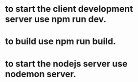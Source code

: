 # to start the client development server use npm run dev. 
# to build use npm run build.
# to start the nodejs server use nodemon server.
